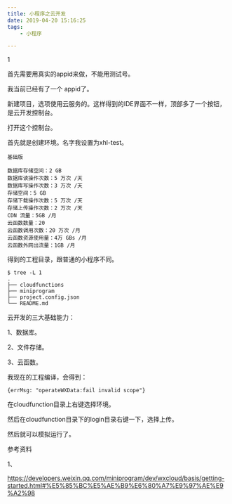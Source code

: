 ```yaml
---
title: 小程序之云开发
date: 2019-04-20 15:16:25
tags:
	- 小程序

---
```


1

首先需要用真实的appid来做，不能用测试号。

我当前已经有了一个 appid了。

新建项目，选项使用云服务的。这样得到的IDE界面不一样，顶部多了一个按钮，是云开发控制台。

打开这个控制台。

首先就是创建环境。名字我设置为xhl-test。

```
基础版

数据库存储空间：2 GB
数据库读操作次数：5 万次 /天
数据库写操作次数：3 万次 /天
存储空间：5 GB
存储下载操作次数：5 万次 /天
存储上传操作次数：2 万次 /天
CDN 流量：5GB /月
云函数数量：20
云函数调用次数：20 万次 /月
云函数资源使用量：4万 GBs /月
云函数外网出流量：1GB /月
```

得到的工程目录，跟普通的小程序不同。

```
$ tree -L 1
.
├── cloudfunctions
├── miniprogram
├── project.config.json
└── README.md
```



云开发的三大基础能力：

1、数据库。

2、文件存储。

3、云函数。



我现在的工程编译，会得到：

```
{errMsg: "operateWXData:fail invalid scope"}
```

在cloudfunction目录上右键选择环境。

然后在cloudfunction目录下的login目录右键一下，选择上传。

然后就可以模拟运行了。





参考资料

1、

https://developers.weixin.qq.com/miniprogram/dev/wxcloud/basis/getting-started.html#%E5%85%BC%E5%AE%B9%E6%80%A7%E9%97%AE%E9%A2%98

